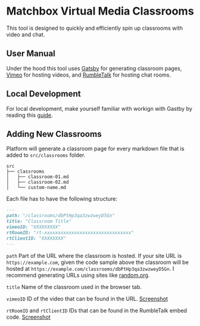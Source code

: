 # Matchbox Virtual Media Classrooms

This tool is designed to quickly and efficiently spin up classrooms with video and chat.

## User Manual

Under the hood this tool uses [Gatsby](https://www.gatsbyjs.org/) for generating classroom pages, [Vimeo](https://vimeo.com/) for hosting videos, and [RumbleTalk](https://www.rumbletalk.com/) for hosting chat rooms.

## Local Development

For local development, make yourself familiar with workign with Gastby by reading this [guide](https://www.gatsbyjs.org/docs/quick-start/).

## Adding New Classrooms

Platform will generate a classroom page for every markdown file that is added to `src/classrooms` folder.

```
src
├── classrooms
│   ├── classroom-01.md
│   ├── classroom-02.md
│   └── custom-name.md
```

Each file has to have the following structure:

```markdown
---
path: "/classrooms/dbPtHp3qa3zwzweyD5Gn"
title: "Classroom Title"
vimeoID: "XXXXXXXXX"
rtRoomID: "rt-xxxxxxxxxxxxxxxxxxxxxxxxxxxxxxxx"
rtClientID: "XXXXXXXX"
---
```

`path` Part of the URL where the classroom is hosted. If your site URL is `https://example.com`, given the code sample above the classroom will be hosted at `https://example.com/classrooms/dbPtHp3qa3zwzweyD5Gn`. I recommend generating URLs using sites like [random.org](https://www.random.org/strings/).

`title` Name of the classroom used in the browser tab.

`vimeoID` ID of the video that can be found in the URL. [Screenshot](https://github.com/dmtrmrv/matchbox-classrooms/blob/master/manual/vimeo.png?raw=true)

`rtRoomID` and `rtClientID` IDs that can be found in the RumbleTalk embed code. [Screenshot](https://github.com/dmtrmrv/matchbox-classrooms/blob/master/manual/rumbletalk-ids.png?raw=true)
